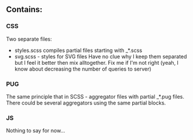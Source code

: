 ## Contains:
### CSS
Two separate files:
* styles.scss compiles partial files starting with _*.scss		
* svg.scss - styles for SVG files
Have no clue why I keep them separated but I feel it better then mix alltogether. Fix me if I'm not right (yeah, I know about decreasing the number of queries to server)
### PUG

The same principle that in SCSS - aggregator files with partial _*.pug files.
There could be several aggregators using the same partial blocks.

### JS
Nothing to say for now...